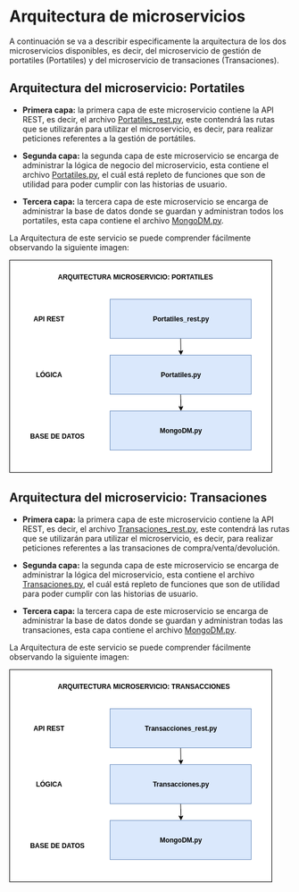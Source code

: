# Arquitectura de microservicios

A continuación se va a describir especificamente la arquitectura de los dos microservicios disponibles, es decir, del microservicio de gestión de portatiles (Portatiles) y del microservicio de transaciones (Transaciones).

## Arquitectura del microservicio: Portatiles


* **Primera capa:** la primera capa de este microservicio contiene la API REST, es decir, el archivo [Portatiles_rest.py](src/Portatiles_rest.py), este contendrá las rutas que se utilizarán para utilizar el microservicio, es decir, para realizar peticiones referentes a la gestión de portátiles.


* **Segunda capa:**  la segunda capa de este microservicio se encarga de administrar la lógica de negocio del microservicio, esta contiene el archivo [Portatiles.py](src/Portatiles.py), el cuál está repleto de funciones que son de utilidad para poder cumplir con las historias de usuario.

* **Tercera capa:** la tercera capa de este microservicio se encarga de administrar la base de datos donde se guardan y administran todos los portatiles, esta capa contiene el archivo [MongoDM.py](src/MongoDM.py).

La Arquitectura de este servicio se puede comprender fácilmente observando la siguiente imagen:

![](img/a_capas_portatiles.png)


## Arquitectura del microservicio: Transaciones


* **Primera capa:** la primera capa de este microservicio contiene la API REST, es decir, el archivo [Transaciones_rest.py](src/Transaciones_rest.py), este contendrá las rutas que se utilizarán para utilizar el microservicio, es decir, para realizar peticiones referentes a las transaciones de compra/venta/devolución.


* **Segunda capa:**  la segunda capa de este microservicio se encarga de administrar la lógica del microservicio, esta contiene el archivo [Transaciones.py](src/Transaciones.py), el cuál está repleto de funciones que son de utilidad para poder cumplir con las historias de usuario.


* **Tercera capa:** la tercera capa de este microservicio se encarga de administrar la base de datos donde se guardan y administran todas las transaciones, esta capa contiene el archivo [MongoDM.py](src/MongoDM.py).

La Arquitectura de este servicio se puede comprender fácilmente observando la siguiente imagen:

![](img/a_capas_transacciones.png)
